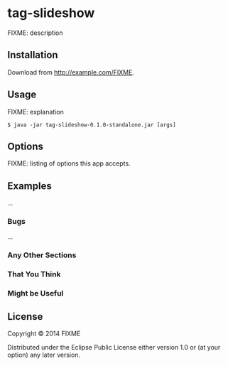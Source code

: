 # tag-slideshow

FIXME: description

## Installation

Download from http://example.com/FIXME.

## Usage

FIXME: explanation

    $ java -jar tag-slideshow-0.1.0-standalone.jar [args]

## Options

FIXME: listing of options this app accepts.

## Examples

...

### Bugs

...

### Any Other Sections
### That You Think
### Might be Useful

## License

Copyright © 2014 FIXME

Distributed under the Eclipse Public License either version 1.0 or (at
your option) any later version.
